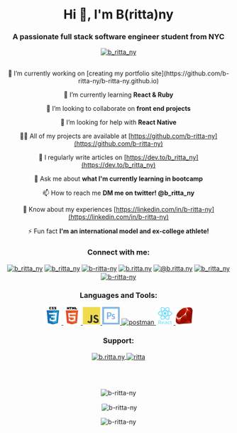 <h1 align="center">Hi 👋, I'm B(ritta)ny</h1>
<h3 align="center">A passionate full stack software engineer student from NYC</h3>
<p align="center"> <a href="https://twitter.com/b_ritta_ny" target="blank"><img src="https://img.shields.io/twitter/follow/b_ritta_ny?logo=twitter&style=for-the-badge" alt="b_ritta_ny" /></a> </p>
<br>
<div align="center">
 🔭 I’m currently working on [creating my portfolio site](https://github.com/b-ritta-ny/b-ritta-ny.github.io)

 🌱 I’m currently learning **React & Ruby**

 👯 I’m looking to collaborate on **front end projects**

 🤝 I’m looking for help with **React Native**

 👨‍💻 All of my projects are available at [https://github.com/b-ritta-ny](https://github.com/b-ritta-ny)

 📝 I regularly write articles on [https://dev.to/b_ritta_ny](https://dev.to/b_ritta_ny)

 💬 Ask me about **what I'm currently learning in bootcamp**

 📫 How to reach me **DM me on twitter! @b_ritta_ny**

 📄 Know about my experiences [https://linkedin.com/in/b-ritta-ny](https://linkedin.com/in/b-ritta-ny)

 ⚡ Fun fact **I'm an international model and ex-college athlete!**
</div>





<h3 align="center">Connect with me:</h3>
  <div align="center">
<p align="center">
<a href="https://dev.to/b_ritta_ny" target="blank"><img align="center" src="https://raw.githubusercontent.com/rahuldkjain/github-profile-readme-generator/master/src/images/icons/Social/devto.svg" alt="b_ritta_ny" height="30" width="40" /></a>
<a href="https://twitter.com/b_ritta_ny" target="blank"><img align="center" src="https://raw.githubusercontent.com/rahuldkjain/github-profile-readme-generator/master/src/images/icons/Social/twitter.svg" alt="b_ritta_ny" height="30" width="40" /></a>
<a href="https://linkedin.com/in/b-ritta-ny" target="blank"><img align="center" src="https://raw.githubusercontent.com/rahuldkjain/github-profile-readme-generator/master/src/images/icons/Social/linked-in-alt.svg" alt="b-ritta-ny" height="30" width="40" /></a>
<a href="https://instagram.com/b.ritta.ny" target="blank"><img align="center" src="https://raw.githubusercontent.com/rahuldkjain/github-profile-readme-generator/master/src/images/icons/Social/instagram.svg" alt="b.ritta.ny" height="30" width="40" /></a>
<a href="https://medium.com/@b.ritta.ny" target="blank"><img align="center" src="https://raw.githubusercontent.com/rahuldkjain/github-profile-readme-generator/master/src/images/icons/Social/medium.svg" alt="@b.ritta.ny" height="30" width="40" /></a>
<a href="https://www.hackerrank.com/b_ritta_ny" target="blank"><img align="center" src="https://raw.githubusercontent.com/rahuldkjain/github-profile-readme-generator/master/src/images/icons/Social/hackerrank.svg" alt="b_ritta_ny" height="30" width="40" /></a>
<a href="https://www.leetcode.com/b-ritta-ny" target="blank"><img align="center" src="https://raw.githubusercontent.com/rahuldkjain/github-profile-readme-generator/master/src/images/icons/Social/leet-code.svg" alt="b-ritta-ny" height="30" width="40" /></a>
</p>
</div>
<h3 align="center">Languages and Tools:</h3>
<p align="center"> <a href="https://www.w3schools.com/css/" target="_blank" rel="noreferrer"> <img src="https://raw.githubusercontent.com/devicons/devicon/master/icons/css3/css3-original-wordmark.svg" alt="css3" width="40" height="40"/> </a> <a href="https://www.w3.org/html/" target="_blank" rel="noreferrer"> <img src="https://raw.githubusercontent.com/devicons/devicon/master/icons/html5/html5-original-wordmark.svg" alt="html5" width="40" height="40"/> </a> <a href="https://developer.mozilla.org/en-US/docs/Web/JavaScript" target="_blank" rel="noreferrer"> <img src="https://raw.githubusercontent.com/devicons/devicon/master/icons/javascript/javascript-original.svg" alt="javascript" width="40" height="40"/> </a> <a href="https://www.photoshop.com/en" target="_blank" rel="noreferrer"> <img src="https://raw.githubusercontent.com/devicons/devicon/master/icons/photoshop/photoshop-line.svg" alt="photoshop" width="40" height="40"/> </a> <a href="https://postman.com" target="_blank" rel="noreferrer"> <img src="https://www.vectorlogo.zone/logos/getpostman/getpostman-icon.svg" alt="postman" width="40" height="40"/> </a> <a href="https://reactjs.org/" target="_blank" rel="noreferrer"> <img src="https://raw.githubusercontent.com/devicons/devicon/master/icons/react/react-original-wordmark.svg" alt="react" width="40" height="40"/> </a> <a href="https://www.ruby-lang.org/en/" target="_blank" rel="noreferrer"> <img src="https://raw.githubusercontent.com/devicons/devicon/master/icons/ruby/ruby-original.svg" alt="ruby" width="40" height="40"/> </a> </p>
    <div align="center">
<h3 align="center">Support:</h3>
<p><a href="https://www.buymeacoffee.com/b.ritta.ny"> <img align="center" src="https://cdn.buymeacoffee.com/buttons/v2/default-yellow.png" height="50" width="210" alt="b.ritta.ny" /></a><a href="https://ko-fi.com/ritta"> <img align="center" src="https://cdn.ko-fi.com/cdn/kofi3.png?v=3" height="50" width="210" alt="ritta" /></a></p><br><br>
  
    
<p><img align="center" src="https://github-readme-stats.vercel.app/api/top-langs?username=b-ritta-ny&show_icons=true&theme=dark&locale=en&layout=compact" alt="b-ritta-ny" /></p>

<p>&nbsp;<img align="center" src="https://github-readme-stats.vercel.app/api?username=b-ritta-ny&show_icons=true&theme=dark&locale=en" alt="b-ritta-ny" /></p>

<p><img align="center" src="https://github-readme-streak-stats.herokuapp.com/?user=b-ritta-ny&theme=dark" alt="b-ritta-ny" /></p>
</div>
